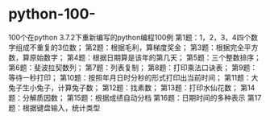 # python-100-
100个在python 3.7.2下重新编写的python编程100例
第1题：1，2，3，4四个数字组成不重复的3位数；
第2题：根据毛利，算梯度奖金；
第3题：根据完全平方数，算原始数字；
第4题：根据日期算是该年的第几天；
第5题：三个整数排序；
第6题：斐波拉契数列；
第7题：列表复制；
第8题：打印乘法口诀表；
第9题：等待一秒打印；
第10题：按照年月日时分秒的形式打印出当前时间；
第11题：大兔子生小兔子，计算兔子数；
第12题：找素数；
第13题：打印水仙花数；
第14题：分解质因数；
第15题：根据成绩自动分档
第16题：日期时间的多种表示
第17题：根据键盘输入，统计类型
